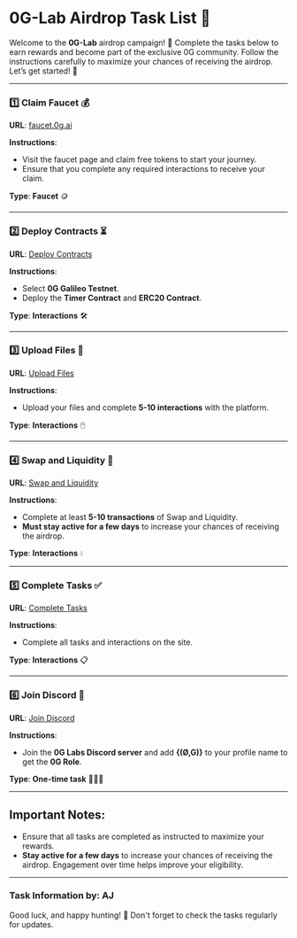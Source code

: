# 0G-Lab Airdrop Task List 🚀

Welcome to the **0G-Lab** airdrop campaign! 🎉 Complete the tasks below to earn rewards and become part of the exclusive 0G community. Follow the instructions carefully to maximize your chances of receiving the airdrop. Let’s get started! 💸

---

### 1️⃣ **Claim Faucet** 💰

**URL**: [faucet.0g.ai](https://faucet.0g.ai)

**Instructions**:  
- Visit the faucet page and claim free tokens to start your journey.  
- Ensure that you complete any required interactions to receive your claim.

**Type**: **Faucet** 🪙

---

### 2️⃣ **Deploy Contracts** ⏳

**URL**: [Deploy Contracts](https://contracts.mintair.xyz)

**Instructions**:  
- Select **0G Galileo Testnet**.  
- Deploy the **Timer Contract** and **ERC20 Contract**.

**Type**: **Interactions** 🛠️

---

### 3️⃣ **Upload Files** 📂

**URL**: [Upload Files](https://storagescan-galileo.0g.ai/tool)

**Instructions**:  
- Upload your files and complete **5-10 interactions** with the platform.

**Type**: **Interactions** 🖱️

---

### 4️⃣ **Swap and Liquidity** 🔄

**URL**: [Swap and Liquidity](https://test.zer0.exchange/swap)

**Instructions**:  
- Complete at least **5-10 transactions** of Swap and Liquidity.  
- **Must stay active for a few days** to increase your chances of receiving the airdrop.

**Type**: **Interactions** 💧

---

### 5️⃣ **Complete Tasks** ✅

**URL**: [Complete Tasks](https://conft.app/)

**Instructions**:  
- Complete all tasks and interactions on the site.

**Type**: **Interactions** 📋

---

### 6️⃣ **Join Discord** 💬

**URL**: [Join Discord](https://discord.gg/0glabs)

**Instructions**:  
- Join the **0G Labs Discord server** and add **{(Ø,G)}** to your profile name to get the **0G Role**.

**Type**: **One-time task** 🧑‍🤝‍🧑

---

## **Important Notes**:

- Ensure that all tasks are completed as instructed to maximize your rewards.
- **Stay active for a few days** to increase your chances of receiving the airdrop. Engagement over time helps improve your eligibility.

---

### Task Information by: **AJ**  
Good luck, and happy hunting! 🎉 Don't forget to check the tasks regularly for updates.
